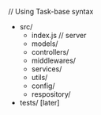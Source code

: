 // Using Task-base syntax 
  - src/ 
     - index.js // server
     - models/
     - controllers/
     - middlewares/
     - services/
     - utils/
     - config/
     - respository/
  - tests/ [later]
